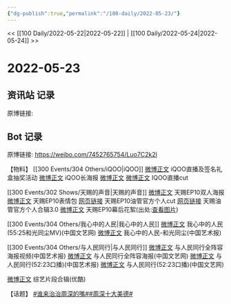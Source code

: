 ```yaml
---
{"dg-publish":true,"permalink":"/100-daily/2022-05-23/"}
---
```



<< [[100 Daily/2022-05-22\|2022-05-22]] | [[100 Daily/2022-05-24\|2022-05-24]] >>

# 2022-05-23

## 资讯站 记录

原博链接:

## Bot 记录

原博链接: https://weibo.com/7452765754/Luo7C2k2l

【物料】
[[300 Events/304 Others/iQOO\|iQOO]]
[微博正文](https://m.weibo.cn/6960161079/4772227662220097) iQOO直播及签名礼盒抽奖活动
[微博正文](https://m.weibo.cn/6960161079/4772311284581086) iQOO长海报
[微博正文](https://m.weibo.cn/1786590437/4772364833787807) [](https://m.weibo.cn/1591169702/4772365722192900) [微博正文](https://m.weibo.cn/6466290670/4772378808682190) IQOO直播cut

[[300 Events/302 Shows/天赐的声音\|天赐的声音]]
[微博正文](https://m.weibo.cn/1315706994/4772227684239976) 天赐EP10双人海报
[微博正文](https://m.weibo.cn/1315706994/4771925685962539) 天赐EP10表情包
[网页链接](https://weibo.cn/sinaurl?u=https%3A%2F%2Fyoutu.be%2FzB3J85WSoFA) 天赐EP10油管官方个人cut
[网页链接](https://weibo.cn/sinaurl?u=https%3A%2F%2Fm.youtube.com%2Fwatch%3Fv%3DkizOhJGFBc0) 天赐油管官方个人合辑3.0
[微博正文](https://m.weibo.cn/6466290670/4772360320979002) 天赐EP10幕后花絮(出处:[查看图片](https://wx4.sinaimg.cn/large/0088n2Pggy1h2iqfe2l4kj30u01hdn10.jpg))

[[300 Events/304 Others/我心中的人民\|我心中的人民]]
[微博正文](https://m.weibo.cn/3171364240/4772220126104627) 我心中的人民(55:25和光同尘MV)(中国文艺网)
[微博正文](https://m.weibo.cn/1943724947/4772419556082279) 我心中的人民-和光同尘(中国艺术报)

[[300 Events/304 Others/与人民同行\|与人民同行]]
[微博正文](https://m.weibo.cn/1943724947/4772285041083987) 与人民同行全阵容海报视频(中国艺术报)
[微博正文](https://m.weibo.cn/3171364240/4772318041871761) 与人民同行全阵容海报(中国文艺网)
[微博正文](https://m.weibo.cn/1943724947/4772386223951704) 与人民同行(52:23口播)(中国艺术报)
[微博正文](https://m.weibo.cn/3171364240/4772394176875082) 与人民同行(52:23口播)(中国文艺网)

[微博正文](https://m.weibo.cn/1642904381/4772284236304586) 综艺片段合辑(优酷)

【话题】
[#谁来治治周深的嘴#](https://s.weibo.com/weibo?q=%23%E8%B0%81%E6%9D%A5%E6%B2%BB%E6%B2%BB%E5%91%A8%E6%B7%B1%E7%9A%84%E5%98%B4%23)[#周深十大美德#](https://s.weibo.com/weibo?q=%23%E5%91%A8%E6%B7%B1%E5%8D%81%E5%A4%A7%E7%BE%8E%E5%BE%B7%23)
